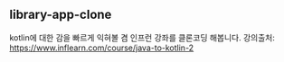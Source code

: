 ## library-app-clone

kotlin에 대한 감을 빠르게 익혀볼 겸 인프런 강좌를 클론코딩 해봅니다.
강의출처: https://www.inflearn.com/course/java-to-kotlin-2 
